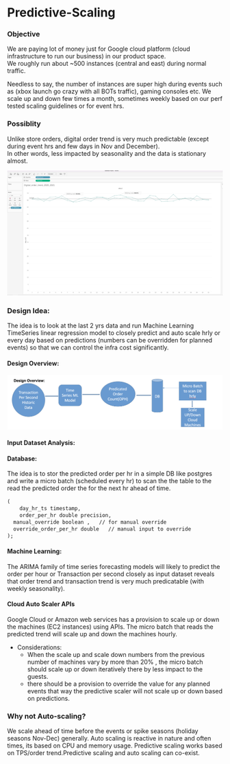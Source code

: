 # Predictive-Scaling

### Objective

We are paying lot of money just for Google cloud platform (cloud infrastructure to run our business) in our product space.  
We roughly run about ~500 instances (central and east) during normal traffic. 

Needless to say, the number of instances are super high during events such as (xbox launch go crazy with all BOTs traffic), 
gaming consoles etc. We scale up and down few times a month, sometimes weekly based on our perf tested scaling guidelines or for event hrs.

### Possiblity

Unlike store orders, digital order trend is very much predictable (except during event hrs and few days in Nov and December).  
In other words, less impacted by seasonality and the data is stationary almost.

![Typical Order Trend](https://github.com/vijaycse/predictive-scaling/blob/main/Order_Trend.png)




### Design Idea:

The idea is to look at the last 2 yrs data and run Machine Learning TimeSeries linear regression model 
to closely predict and auto scale hrly or every day based on predictions (numbers can be overridden for planned events) 
so that we can control the infra cost significantly. 


#### Design Overview:
  
![Design Overview](https://github.com/vijaycse/predictive-scaling/blob/main/Design_Overview_2.png)

#### Input Dataset Analysis:



#### Database:

The idea is to stor the predicted order per hr in a simple DB like postgres and write a micro batch (scheduled every hr) to scan the 
the table to the read the predicted order the for the next hr ahead of time.


```create table oph_forecast
(
	day_hr_ts timestamp,
	order_per_hr double precision, 
  manual_override boolean ,   // for manual override
  override_order_per_hr double   // manual input to override
);

```


#### Machine Learning:

 The ARIMA family of time series forecasting models will likely to predict the order per hour or Transaction per second closely as input dataset
 reveals that order trend and transaction trend is very much predicatable (with weekly seasonality).
 

#### Cloud Auto Scaler APIs

 Google Cloud  or Amazon web services has a provision to scale up or down the machines (EC2 instances) using APIs. The micro batch that reads the 
 predicted trend will scale up and down the machines hourly.
 
   - Considerations:
        - When the scale up and scale down numbers from the previous number of machines vary by more than 20% , the micro batch should scale up or down iteratively there by less impact to the guests.
        - there should be a provision to override the value for any planned events that way the predictive scaler will not scale up or down based on predictions.



### Why not Auto-scaling?

We scale ahead of time before the events or spike seasons (holiday seasons Nov-Dec) generally. Auto scaling is reactive in nature
and often times, its based on CPU and memory usage. 
Predictive scaling works based on TPS/order trend.Predictive scaling and auto scaling can co-exist.

